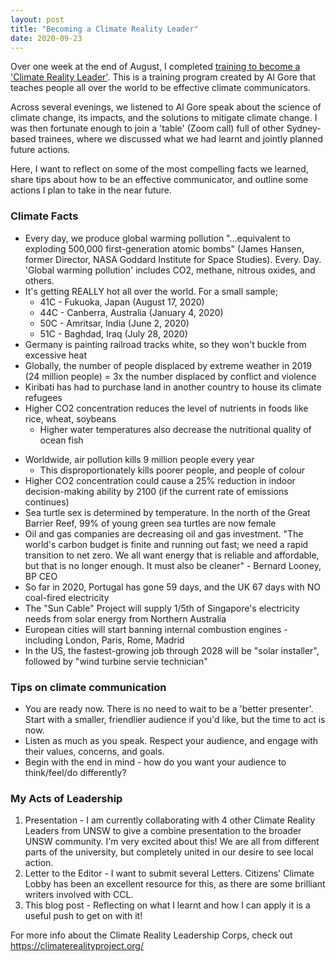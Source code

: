 ```yaml
---
layout: post
title: "Becoming a Climate Reality Leader"
date: 2020-09-23
---
```


Over one week at the end of August, I completed <a href="https://climaterealityproject.org/training">training to become a 'Climate Reality Leader'</a>. This is a training program created by Al Gore that teaches people all over the world to be effective climate communicators. 

Across several evenings, we listened to Al Gore speak about the science of climate change, its impacts, and the solutions to mitigate climate change. I was then fortunate enough to join a 'table' (Zoom call) full of other Sydney-based trainees, where we discussed what we had learnt and jointly planned future actions.

Here, I want to reflect on some of the most compelling facts we learned, share tips about how to be an effective communicator, and outline some actions I plan to take in the near future.

### Climate Facts

+ Every day, we produce global warming pollution "...equivalent to exploding 500,000 first-generation atomic bombs" (James Hansen, former Director, NASA Goddard Institute for Space Studies). Every. Day. 'Global warming pollution' includes CO2, methane, nitrous oxides, and others.
+ It's getting REALLY hot all over the world. For a small sample;
    + 41C - Fukuoka, Japan (August 17, 2020)
    + 44C - Canberra, Australia (January 4, 2020)
    + 50C - Amritsar, India (June 2, 2020)
    + 51C - Baghdad, Iraq (July 28, 2020)
+ Germany is painting railroad tracks white, so they won't buckle from excessive heat
+ Globally, the number of people displaced by extreme weather in 2019 (24 million people) = 3x the number displaced by conflict and violence
+ Kiribati has had to purchase land in another country to house its climate refugees
+ Higher CO2 concentration reduces the level of nutrients in foods like rice, wheat, soybeans
    + Higher water temperatures also decrease the nutritional quality of ocean fish
* Worldwide, air pollution kills 9 million people every year
    + This disproportionately kills poorer people, and people of colour
* Higher CO2 concentration could cause a 25% reduction in indoor decision-making ability by 2100 (if the current rate of emissions continues)
* Sea turtle sex is determined by temperature. In the north of the Great Barrier Reef, 99% of young green sea turtles are now female
* Oil and gas companies are decreasing oil and gas investment. "The world's carbon budget is finite and running out fast; we need a rapid transition to net zero. We all want energy that is reliable and affordable, but that is no longer enough. It must also be cleaner" - Bernard Looney, BP CEO
* So far in 2020, Portugal has gone 59 days, and the UK 67 days with NO coal-fired electricity
* The "Sun Cable" Project will supply 1/5th of Singapore's electricity needs from solar energy from Northern Australia
* European cities will start banning internal combustion engines - including London, Paris, Rome, Madrid
* In the US, the fastest-growing job through 2028 will be "solar installer", followed by "wind turbine servie technician"

### Tips on climate communication

* You are ready now. There is no need to wait to be a 'better presenter'. Start with a smaller, friendlier audience if you'd like, but the time to act is now.
* Listen as much as you speak. Respect your audience, and engage with their values, concerns, and goals.
* Begin with the end in mind - how do you want your audience to think/feel/do differently?

### My Acts of Leadership

1. Presentation - I am currently collaborating with 4 other Climate Reality Leaders from UNSW to give a combine presentation to the broader UNSW community. I'm very excited about this! We are all from different parts of the university, but completely united in our desire to see local action.
2. Letter to the Editor - I want to submit several Letters. Citizens' Climate Lobby has been an excellent resource for this, as there are some brilliant writers involved with CCL.
3. This blog post - Reflecting on what I learnt and how I can apply it is a useful push to get on with it! 

For more info about the Climate Reality Leadership Corps, check out <a href="https://climaterealityproject.org/">https://climaterealityproject.org/</a>
